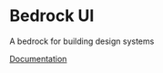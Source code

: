 # Bedrock UI

A bedrock for building design systems

[Documentation](https://matthewwolfe.github.io/bedrock-ui/)
